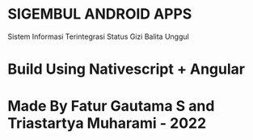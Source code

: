 # SIGEMBUL ANDROID APPS
Sistem Informasi Terintegrasi Status Gizi Balita Unggul

# Build Using Nativescript + Angular
# Made By Fatur Gautama S and Triastartya Muharami - 2022

